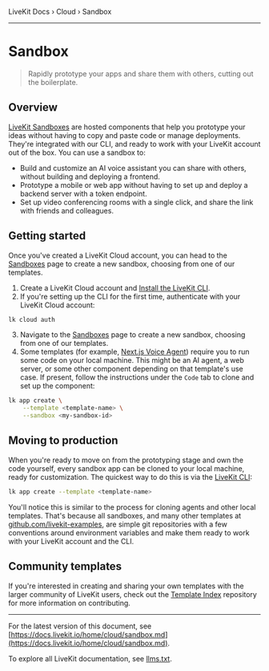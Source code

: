 LiveKit Docs › Cloud › Sandbox

---

# Sandbox

> Rapidly prototype your apps and share them with others, cutting out the boilerplate.

## Overview

[LiveKit Sandboxes](https://cloud.livekit.io/projects/p_/sandbox) are hosted components that help you prototype your ideas without having to copy and paste code or manage deployments. They're integrated with our CLI, and ready to work with your LiveKit account out of the box. You can use a sandbox to:

- Build and customize an AI voice assistant you can share with others, without building and deploying a frontend.
- Prototype a mobile or web app without having to set up and deploy a backend server with a token endpoint.
- Set up video conferencing rooms with a single click, and share the link with friends and colleagues.

## Getting started

Once you've created a LiveKit Cloud account, you can head to the [Sandboxes](https://cloud.livekit.io/projects/p_/sandbox) page to create a new sandbox, choosing from one of our templates.

1. Create a LiveKit Cloud account and [Install the LiveKit CLI](https://docs.livekit.io/home/cli/cli-setup.md).
2. If you're setting up the CLI for the first time, authenticate with your LiveKit Cloud account:

```bash
lk cloud auth

```
3. Navigate to the [Sandboxes](https://cloud.livekit.io/projects/p_/sandbox) page to create a new sandbox, choosing from one of our templates.
4. Some templates (for example, [Next.js Voice Agent](https://github.com/livekit-examples/agent-starter-react)) require you to run some code on your local machine. This might be an AI agent, a web server, or some other component depending on that template's use case. If present, follow the instructions under the `Code` tab to clone and set up the component:

```bash
lk app create \
    --template <template-name> \
    --sandbox <my-sandbox-id>

```

## Moving to production

When you're ready to move on from the prototyping stage and own the code yourself, every sandbox app can be cloned to your local machine, ready for customization. The quickest way to do this is via the [LiveKit CLI](https://docs.livekit.io/home/cli/cli-setup.md):

```bash
lk app create --template <template-name>

```

You'll notice this is similar to the process for cloning agents and other local templates. That's because all sandboxes, and many other templates at [github.com/livekit-examples](https://github.com/livekit-examples), are simple git repositories with a few conventions around environment variables and make them ready to work with your LiveKit account and the CLI.

## Community templates

If you're interested in creating and sharing your own templates with the larger community of LiveKit users, check out the [Template Index](https://github.com/livekit-examples/index) repository for more information on contributing.

---


For the latest version of this document, see [https://docs.livekit.io/home/cloud/sandbox.md](https://docs.livekit.io/home/cloud/sandbox.md).

To explore all LiveKit documentation, see [llms.txt](https://docs.livekit.io/llms.txt).